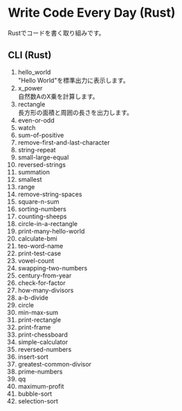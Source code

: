 # Write Code Every Day (Rust)
Rustでコードを書く取り組みです。

## CLI (Rust)
1. hello_world  
"Hello World"を標準出力に表示します。
2. x_power  
自然数AのX乗を計算します。
3. rectangle  
長方形の面積と周囲の長さを出力します。
4. even-or-odd
5. watch
6. sum-of-positive
7. remove-first-and-last-character
8. string-repeat
9. small-large-equal
10. reversed-strings
11. summation
12. smallest
13. range
14. remove-string-spaces
15. square-n-sum
16. sorting-numbers
17. counting-sheeps
18. circle-in-a-rectangle
19. print-many-hello-world
20. calculate-bmi
21. teo-word-name
22. print-test-case
23. vowel-count
24. swapping-two-numbers
25. century-from-year
26. check-for-factor
27. how-many-divisors
28. a-b-divide
29. circle
30. min-max-sum
31. print-rectangle
32. print-frame
33. print-chessboard
34. simple-calculator
35. reversed-numbers
36. insert-sort
37. greatest-common-divisor
38. prime-numbers
39. qq
40. maximum-profit
41. bubble-sort
42. selection-sort
